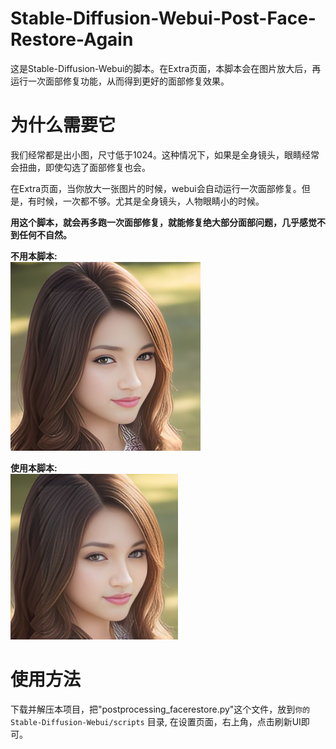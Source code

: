 # Stable-Diffusion-Webui-Post-Face-Restore-Again
这是Stable-Diffusion-Webui的脚本。在Extra页面，本脚本会在图片放大后，再运行一次面部修复功能，从而得到更好的面部修复效果。

# 为什么需要它
我们经常都是出小图，尺寸低于1024。这种情况下，如果是全身镜头，眼睛经常会扭曲，即使勾选了面部修复也会。

在Extra页面，当你放大一张图片的时候，webui会自动运行一次面部修复。但是，有时候，一次都不够。尤其是全身镜头，人物眼睛小的时候。

**用这个脚本，就会再多跑一次面部修复，就能修复绝大部分面部问题，几乎感觉不到任何不自然。**  

**不用本脚本:**  
![](img/without.jpg)  

**使用本脚本:**  
![](img/with.jpg)  


# 使用方法
下载并解压本项目，把"postprocessing_facerestore.py"这个文件，放到`你的Stable-Diffusion-Webui/scripts` 目录, 在设置页面，右上角，点击刷新UI即可。


